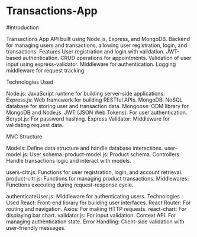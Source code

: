 ﻿# Transactions-App

 #Introduction
 
Transactions App API built using Node.js, Express, and MongoDB.
Backend for managing users and transactions, allowing user registration, login, and transactions.
Features
User registration and login with validation.
JWT-based authentication.
CRUD operations for appointments.
Validation of user input using express-validator.
Middleware for authentication.
Logging middleware for request tracking.

Technologies Used

Node.js: JavaScript runtime for building server-side applications.
Express.js: Web framework for building RESTful APIs.
MongoDB: NoSQL database for storing user and transaction data.
Mongoose: ODM library for MongoDB and Node.js.
JWT (JSON Web Tokens): For user authentication.
Bcrypt.js: For password hashing.
Express Validator: Middleware for validating request data.

MVC Structure

Models: Define data structure and handle database interactions.
user-model.js: User schema.
product-model.js: Product schema.
Controllers: Handle transactions logic and interact with models.

users-cltr.js: Functions for user registration, login, and account retrieval.
product-cltr.js: Functions for managing product transactions.
Middlewares: Functions executing during request-response cycle.

authenticateUser.js: Middleware for authenticating users.
Technologies Used
React: Front-end library for building user interfaces.
React Router: For routing and navigation.
Axios: For making HTTP requests.
react-chart: For displaying bar chart.
validator.js: For input validation.
Context API: For managing authentication state.
Error Handling: Client-side validation with user-friendly messages.
